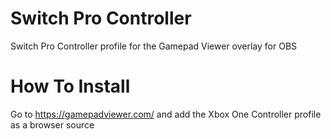 # Switch Pro Controller
Switch Pro Controller profile for the Gamepad Viewer overlay for OBS
# How To Install
Go to https://gamepadviewer.com/ and add the Xbox One Controller profile as a browser source
